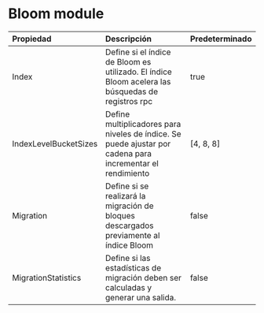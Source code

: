 # Bloom module

| Propiedad | Descripción | Predeterminado |
| :--- | :--- | :--- |
| Index | Define si el índice de Bloom es utilizado. El índice Bloom acelera las búsquedas de registros rpc | true |
| IndexLevelBucketSizes | Define multiplicadores para niveles de índice. Se puede ajustar por cadena para incrementar el rendimiento | \[4, 8, 8\] |
| Migration | Define si se realizará la migración de bloques descargados previamente al índice Bloom | false |
| MigrationStatistics | Define si las estadísticas de migración deben ser calculadas y generar una salida. | false |

